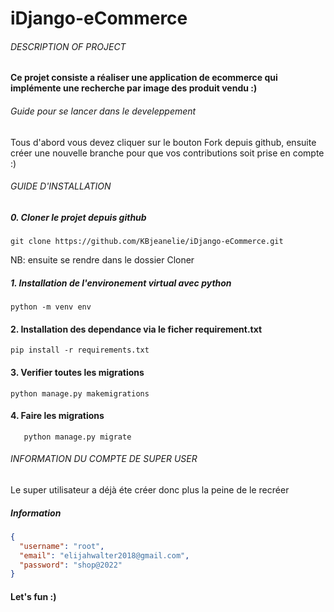 # iDjango-eCommerce

###### DESCRIPTION OF PROJECT
#### Ce projet consiste a réaliser une application de ecommerce qui implémente une recherche par image des produit vendu :)

###### Guide pour se lancer dans le develeppement
Tous d'abord vous devez cliquer sur le bouton Fork depuis github, ensuite créer une nouvelle branche pour que vos contributions soit prise en compte :)



###### GUIDE D'INSTALLATION


##### 0. Cloner le projet depuis github
```commandline
git clone https://github.com/KBjeanelie/iDjango-eCommerce.git
```
NB: ensuite se rendre dans le dossier Cloner

##### 1. Installation de l'environement virtual avec python
```commandline
python -m venv env
```

#### 2. Installation des dependance via le ficher requirement.txt
```commandline
pip install -r requirements.txt
```

#### 3. Verifier toutes les migrations
```commandline
python manage.py makemigrations
```

#### 4. Faire les migrations
```commandline
   python manage.py migrate
```

###### INFORMATION DU COMPTE DE SUPER USER
Le super utilisateur a déjà éte créer donc plus la peine de  le recréer

##### Information
```json
{
  "username": "root",
  "email": "elijahwalter2018@gmail.com",
  "password": "shop@2022"
}
```

#### Let's fun :)